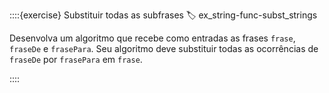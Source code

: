 ::::{exercise} Substituir todas as subfrases
:label: ex_string-func-subst_strings

Desenvolva um algoritmo que recebe como entradas as frases `frase`, `fraseDe` e `frasePara`. Seu algoritmo deve substituir todas as ocorrências de `fraseDe` por `frasePara` em `frase`.

::::

